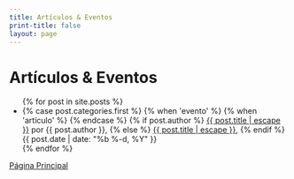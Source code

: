 ```yaml
---
title: Artículos & Eventos
print-title: false
layout: page
---
```


# Artículos & Eventos

<ul>
  {% for post in site.posts %}
<li>
  {% case post.categories.first %}
    {% when 'evento' %}
     <span class="glyphicon glyphicon-calendar" aria-hidden="true"></span>
    {% when 'artículo' %}
     <span class="glyphicon glyphicon-education" aria-hidden="true"></span>
  {% endcase %}
    {% if post.author %}
	  <a class="post-link" href="{{ post.url | relative_url }}">{{ post.title | escape }}</a>
	   por {{ post.author }},
	{% else %}
	  <a class="post-link" href="{{ post.url | relative_url }}">{{ post.title | escape }}</a>,
	{% endif %}
	<span class="post-meta">{{ post.date | date: "%b %-d, %Y" }}</span>
    </li>
  {% endfor %}
</ul>

<p class="text-center">
<a class="btn btn-primary btn-lg" href="index.html" role="button">Página Principal</a>
</p>
